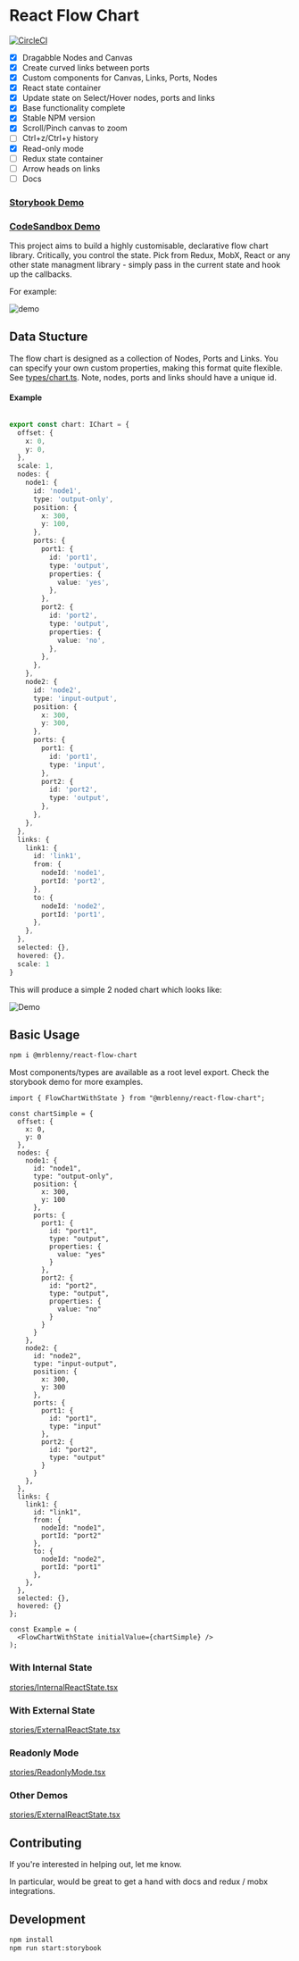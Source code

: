 # React Flow Chart

[![CircleCI](https://circleci.com/gh/MrBlenny/react-flow-chart.svg?style=svg)](https://circleci.com/gh/MrBlenny/react-flow-chart)

- [X] Dragabble Nodes and Canvas
- [x] Create curved links between ports
- [x] Custom components for Canvas, Links, Ports, Nodes
- [X] React state container
- [X] Update state on Select/Hover nodes, ports and links
- [x] Base functionality complete
- [X] Stable NPM version
- [X] Scroll/Pinch canvas to zoom
- [ ] Ctrl+z/Ctrl+y history
- [X] Read-only mode
- [ ] Redux state container
- [ ] Arrow heads on links
- [ ] Docs

### [Storybook Demo](https://mrblenny.github.io/react-flow-chart/index.html?selectedKind=With%20Sidebar&selectedStory=default&full=0&addons=1&stories=1&panelRight=0&addonPanel=storybook-addon-viewport%2Faddon-panel)

### [CodeSandbox Demo](https://codesandbox.io/s/4w46wv71o7)

This project aims to build a highly customisable, declarative flow chart library. Critically, you control the state. Pick from Redux, MobX, React or any other state managment library - simply pass in the current state and hook up the callbacks.

For example:

![demo](./images/demo.gif)

## Data Stucture

The flow chart is designed as a collection of Nodes, Ports and Links. You can specify your own custom properties, making this format quite flexible. See [types/chart.ts](./src/types/chart.ts). Note, nodes, ports and links should have a unique id.

#### Example

```ts

export const chart: IChart = {
  offset: {
    x: 0,
    y: 0,
  },
  scale: 1,
  nodes: {
    node1: {
      id: 'node1',
      type: 'output-only',
      position: {
        x: 300,
        y: 100,
      },
      ports: {
        port1: {
          id: 'port1',
          type: 'output',
          properties: {
            value: 'yes',
          },
        },
        port2: {
          id: 'port2',
          type: 'output',
          properties: {
            value: 'no',
          },
        },
      },
    },
    node2: {
      id: 'node2',
      type: 'input-output',
      position: {
        x: 300,
        y: 300,
      },
      ports: {
        port1: {
          id: 'port1',
          type: 'input',
        },
        port2: {
          id: 'port2',
          type: 'output',
        },
      },
    },
  },
  links: {
    link1: {
      id: 'link1',
      from: {
        nodeId: 'node1',
        portId: 'port2',
      },
      to: {
        nodeId: 'node2',
        portId: 'port1',
      },
    },
  },
  selected: {},
  hovered: {},
  scale: 1
}

```

This will produce a simple 2 noded chart which looks like:

![Demo](./images/demo.png)

## Basic Usage

```bash
npm i @mrblenny/react-flow-chart
```

Most components/types are available as a root level export. Check the storybook demo for more examples.

```tsx
import { FlowChartWithState } from "@mrblenny/react-flow-chart";

const chartSimple = {
  offset: {
    x: 0,
    y: 0
  },
  nodes: {
    node1: {
      id: "node1",
      type: "output-only",
      position: {
        x: 300,
        y: 100
      },
      ports: {
        port1: {
          id: "port1",
          type: "output",
          properties: {
            value: "yes"
          }
        },
        port2: {
          id: "port2",
          type: "output",
          properties: {
            value: "no"
          }
        }
      }
    },
    node2: {
      id: "node2",
      type: "input-output",
      position: {
        x: 300,
        y: 300
      },
      ports: {
        port1: {
          id: "port1",
          type: "input"
        },
        port2: {
          id: "port2",
          type: "output"
        }
      }
    },
  },
  links: {
    link1: {
      id: "link1",
      from: {
        nodeId: "node1",
        portId: "port2"
      },
      to: {
        nodeId: "node2",
        portId: "port1"
      },
    },
  },
  selected: {},
  hovered: {}
};

const Example = (
  <FlowChartWithState initialValue={chartSimple} />
);
```

### With Internal State
[stories/InternalReactState.tsx](./stories/InternalReactState.tsx)

### With External State
[stories/ExternalReactState.tsx](./stories/ExternalReactState.tsx)

### Readonly Mode
[stories/ReadonlyMode.tsx](./stories/ReadonlyMode.tsx)

### Other Demos
[stories/ExternalReactState.tsx](./stories)


## Contributing

If you're interested in helping out, let me know. 

In particular, would be great to get a hand with docs and redux / mobx integrations.


## Development

```bash
npm install
npm run start:storybook
```
